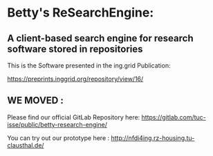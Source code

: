 # Betty's ReSearchEngine: 
## A client-based search engine for research software stored in repositories

This is the Software presented in the ing.grid Publication:

https://preprints.inggrid.org/repository/view/16/


## WE MOVED :

Please find our official GitLab Repository here:
https://gitlab.com/tuc-isse/public/betty-research-engine/

You can try out our prototype here : http://nfdi4ing.rz-housing.tu-clausthal.de/


